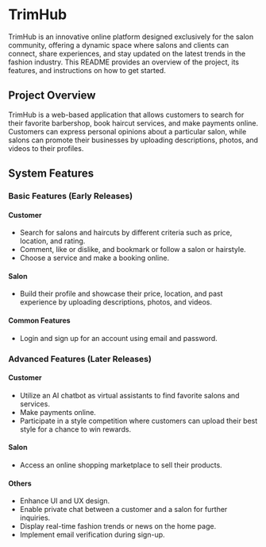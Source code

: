# TrimHub

TrimHub is an innovative online platform designed exclusively for the salon community, offering a dynamic space where salons and clients can connect, share experiences, and stay updated on the latest trends in the fashion industry. This README provides an overview of the project, its features, and instructions on how to get started.

## Project Overview

TrimHub is a web-based application that allows customers to search for their favorite barbershop, book haircut services, and make payments online. Customers can express personal opinions about a particular salon, while salons can promote their businesses by uploading descriptions, photos, and videos to their profiles.

## System Features

### Basic Features (Early Releases)

#### Customer

- Search for salons and haircuts by different criteria such as price, location, and rating.
- Comment, like or dislike, and bookmark or follow a salon or hairstyle.
- Choose a service and make a booking online.

#### Salon

- Build their profile and showcase their price, location, and past experience by uploading descriptions, photos, and videos.

#### Common Features

- Login and sign up for an account using email and password.

### Advanced Features (Later Releases)

#### Customer

- Utilize an AI chatbot as virtual assistants to find favorite salons and services.
- Make payments online.
- Participate in a style competition where customers can upload their best style for a chance to win rewards.

#### Salon

- Access an online shopping marketplace to sell their products.

#### Others

- Enhance UI and UX design.
- Enable private chat between a customer and a salon for further inquiries.
- Display real-time fashion trends or news on the home page.
- Implement email verification during sign-up.
